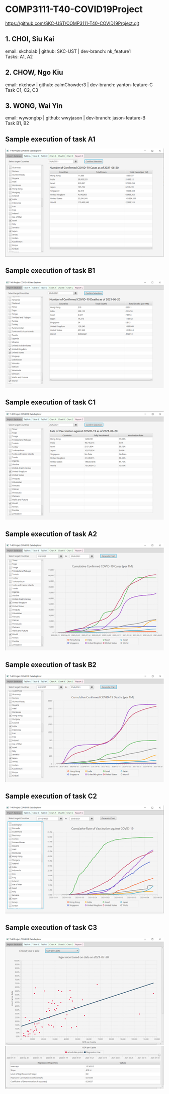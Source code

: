 # COMP3111-T40-COVID19Project

https://github.com/SKC-UST/COMP3111-T40-COVID19Project.git

## 1. CHOI, Siu Kai
email: skchoiab | github: SKC-UST | dev-branch: nk_feature1 <br/>Tasks: A1, A2

## 2. CHOW, Ngo Kiu
email: nkchow | github: calmChowder3 | dev-branch: yanton-feature-C<br/>Task C1, C2, C3

## 3. WONG, Wai Yin
email: wywongbp | github: wwyjason | dev-branch: jason-feature-B<br/>Task B1, B2

## Sample execution of task A1
![alt text](./images/tableA.png)

## Sample execution of task B1
![alt text](./images/tableB.png)

## Sample execution of task C1
![alt text](./images/tableC.png)

## Sample execution of task A2
![alt text](./images/chartA.png)

## Sample execution of task B2
![alt text](./images/chartB.png)

## Sample execution of task C2
![alt text](./images/chartC.png)

## Sample execution of task C3
![alt text](./images/reportCChart.png)
![alt text](./images/reportCSlider.png)
